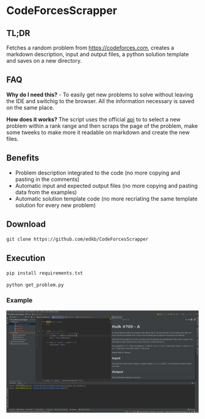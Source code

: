 # CodeForcesScrapper

## TL;DR
Fetches a random problem from https://codeforces.com, creates a markdown description, input and output files, a python solution template and saves on a new directory.

## FAQ
**Why do I need this?** - To easily get new problems to solve without leaving the IDE and switchig to the browser. All the information necessary is saved on the same place.

**How does it works?**
The script uses the official [api](https://codeforces.com/apiHelp) to to select a new problem within a rank range and then scraps the page of the problem, make some tweeks to make more it readable on markdown and create the new files.

## Benefits
- Problem description integrated to the code (no more copying and pasting in the comments)
- Automatic input and expected output files (no more copying and pasting data from the examples)
- Automatic solution template code (no more recriating the same template solution for every new problem)

## Download
`git clone https://github.com/edkb/CodeForcesScrapper`

## Execution
`pip install requirements.txt`

`python get_problem.py`

### Example

![alt text](./example.png "Example")
